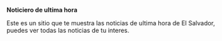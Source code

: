 **Noticiero de ultima hora**

Este es un sitio que te muestra las noticias de ultima hora de El Salvador,
puedes ver todas las noticias de tu interes.
